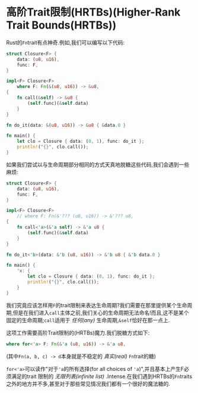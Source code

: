# 高阶Trait限制(HRTBs)(Higher-Rank Trait Bounds(HRTBs))

Rust的`Fn`trait有点神奇.例如,我们可以编写以下代码:

```Rust
struct Closure<F> {
    data: (u8, u16),
    func: F,
}

impl<F> Closure<F>
    where F: Fn(&(u8, u16)) -> &u8,
{
    fn call(&self) -> &u8 {
        (self.func)(&self.data)
    }
}

fn do_it(data: &(u8, u16)) -> &u8 { &data.0 }

fn main() {
    let clo = Closure { data: (0, 1), func: do_it };
    println!("{}", clo.call());
}
```

如果我们尝试以与生命周期部分相同的方式天真地脱糖这些代码,我们会遇到一些麻烦:

```Rust
struct Closure<F> {
    data: (u8, u16),
    func: F,
}

impl<F> Closure<F>
    // where F: Fn(&'??? (u8, u16)) -> &'??? u8,
{
    fn call<'a>(&'a self) -> &'a u8 {
        (self.func)(&self.data)
    }
}

fn do_it<'b>(data: &'b (u8, u16)) -> &'b u8 { &'b data.0 }

fn main() {
    'x: {
        let clo = Closure { data: (0, 1), func: do_it };
        println!("{}", clo.call());
    }
}
```

我们究竟应该怎样用`F`的trait限制来表达生命周期?我们需要在那里提供某个生命周期,但是在我们进入`call`主体之前,我们关心的生命周期无法命名!而且,这不是某个固定的生命周期;`call`适用于 *任何(any)* 生命周期,`&self`恰好在那一点上.

这项工作需要高阶Trait限制的(HRTBs)魔力.我们脱糖方式如下:

```Rust
where for<'a> F: Fn(&'a (u8, u16)) -> &'a u8,
```

(其中`Fn(a, b, c) -> d`本身就是不稳定的 *真实(real)* `Fn`trait的糖)

`for<'a>`可以读作"对于`'a`的所有选择(for all choices of `'a`)",并且基本上产生F必须满足的trait 限制的 *无限列表(infinite list)* .Intense.在我们遇到HRTBs的`Fn`traits之外的地方并不多,甚至对于那些常见情况我们都有一个很好的魔法糖的.